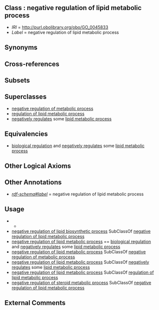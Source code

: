
## Class : negative regulation of lipid metabolic process

 * *IRI* = http://purl.obolibrary.org/obo/GO_0045833
 * *Label* = negative regulation of lipid metabolic process

## Synonyms


## Cross-references


## Subsets


## Superclasses

 * [negative regulation of metabolic process](../../GO/92/GO_0009892.md)
 * [regulation of lipid metabolic process](../../GO/16/GO_0019216.md)
 * [negatively regulates](../../RO/12/RO_0002212.md) some [lipid metabolic process](../../GO/29/GO_0006629.md)

## Equivalencies

 * [biological regulation](../../GO/07/GO_0065007.md) and [negatively regulates](../../RO/12/RO_0002212.md) some [lipid metabolic process](../../GO/29/GO_0006629.md)

## Other Logical Axioms


## Other Annotations

 * *[rdf-schema#label](../../el/rdf-schema#label.md)* = negative regulation of lipid metabolic process

## Usage

 * -
 * [negative regulation of lipid biosynthetic process](../../GO/55/GO_0051055.md) SubClassOf [negative regulation of lipid metabolic process](../../GO/33/GO_0045833.md)
 * [negative regulation of lipid metabolic process](../../GO/33/GO_0045833.md) == [biological regulation](../../GO/07/GO_0065007.md) and [negatively regulates](../../RO/12/RO_0002212.md) some [lipid metabolic process](../../GO/29/GO_0006629.md)
 * [negative regulation of lipid metabolic process](../../GO/33/GO_0045833.md) SubClassOf [negative regulation of metabolic process](../../GO/92/GO_0009892.md)
 * [negative regulation of lipid metabolic process](../../GO/33/GO_0045833.md) SubClassOf [negatively regulates](../../RO/12/RO_0002212.md) some [lipid metabolic process](../../GO/29/GO_0006629.md)
 * [negative regulation of lipid metabolic process](../../GO/33/GO_0045833.md) SubClassOf [regulation of lipid metabolic process](../../GO/16/GO_0019216.md)
 * [negative regulation of steroid metabolic process](../../GO/39/GO_0045939.md) SubClassOf [negative regulation of lipid metabolic process](../../GO/33/GO_0045833.md)

## External Comments

